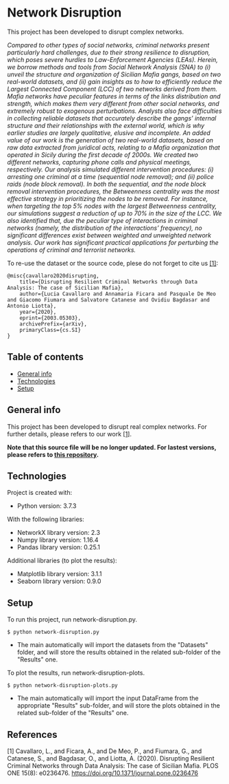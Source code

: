# Network Disruption

This project has been developed to disrupt complex networks.

_Compared to other types of social networks, criminal networks present particularly hard challenges, due to their strong resilience to disruption, which poses severe hurdles to Law-Enforcement Agencies (LEAs). Herein, we borrow methods and tools from Social Network Analysis (SNA) to (i) unveil the structure and organization of Sicilian Mafia gangs, based on two real-world datasets, and (ii) gain insights as to how to efficiently reduce the Largest Connected Component (LCC) of two networks derived from them. Mafia networks have peculiar features in terms of the links distribution and strength, which makes them very different from other social networks, and extremely robust to exogenous perturbations. Analysts also face difficulties in collecting reliable datasets that accurately describe the gangs’ internal structure and their relationships with the external world, which is why earlier studies are largely qualitative, elusive and incomplete. An added value of our work is the generation of two real-world datasets, based on raw data extracted from juridical acts, relating to a Mafia organization that operated in Sicily during the first decade of 2000s. We created two different networks, capturing phone calls and physical meetings, respectively. Our analysis simulated different intervention procedures: (i) arresting one criminal at a time (sequential node removal); and (ii) police raids (node block removal). In both the sequential, and the node block removal intervention procedures, the Betweenness centrality was the most effective strategy in prioritizing the nodes to be removed. For instance, when targeting the top 5% nodes with the largest Betweenness centrality, our simulations suggest a reduction of up to 70% in the size of the LCC. We also identified that, due the peculiar type of interactions in criminal networks (namely, the distribution of the interactions’ frequency), no significant differences exist between weighted and unweighted network analysis. Our work has significant practical applications for perturbing the operations of criminal and terrorist networks._


To re-use the dataset or the source code, plese do not forget to cite us [[1]](#1):
```
@misc{cavallaro2020disrupting,
    title={Disrupting Resilient Criminal Networks through Data Analysis: The case of Sicilian Mafia},
    author={Lucia Cavallaro and Annamaria Ficara and Pasquale De Meo and Giacomo Fiumara and Salvatore Catanese and Ovidiu Bagdasar and Antonio Liotta},
    year={2020},
    eprint={2003.05303},
    archivePrefix={arXiv},
    primaryClass={cs.SI}
}
```
## Table of contents
* [General info](#general-info)
* [Technologies](#technologies)
* [Setup](#setup)

## General info
This project has been developed to disrupt real complex networks. For further details, please refers to our work [[1]](#1).

**Note that this source file will be no longer updated. For lastest versions, please refers to [this repository](https://github.com/lcucav/criminal-nets/tree/master/disruption).**
	
## Technologies
Project is created with:
* Python version: 3.7.3

With the following libraries:
* NetworkX library version: 2.3
* Numpy library version: 1.16.4
* Pandas library version: 0.25.1

Additional libraries (to plot the results):
* Matplotlib library version: 3.1.1
* Seaborn library version: 0.9.0
	
## Setup
To run this project, run network-disruption.py. 
```
$ python network-disruption.py
```

* The main automatically will import the datasets from the "Datasets" folder, and will store the results obtained in the related sub-folder of the "Results" one.

To plot the results, run network-disruption-plots. 
```
$ python network-disruption-plots.py
```

* The main automatically will import the input DataFrame from the appropriate "Results" sub-folder, and will store the plots obtained in the related sub-folder of the "Results" one.

## References

<a id="1">[1]</a> 
Cavallaro, L., and Ficara, A., and De Meo, P., and Fiumara, G., and Catanese, S., and Bagdasar, O., and Liotta, A. (2020). 
Disrupting Resilient Criminal Networks through Data Analysis: The case of Sicilian Mafia.
PLOS ONE 15(8): e0236476. https://doi.org/10.1371/journal.pone.0236476 

